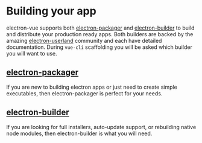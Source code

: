 # Building your app

electron-vue supports both [electron-packager](https://github.com/electron-userland/electron-packager) and [electron-builder](https://github.com/electron-userland/electron-builder) to build and distribute your production ready apps. Both builders are backed by the amazing [electron-userland](https://github.com/electron-userland) community and each have detailed documentation. During `vue-cli` scaffolding you will be asked which builder you will want to use.

## [electron-packager](using-electron-packager.md)

If you are new to building electron apps or just need to create simple executables, then electron-packager is perfect for your needs.

## [electron-builder](using-electron-builder.md)

If you are looking for full installers, auto-update support, or rebuilding native node modules, then electron-builder is what you will need.

